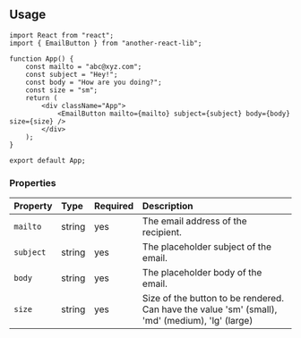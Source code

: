 ## Usage

```
import React from "react";
import { EmailButton } from "another-react-lib";

function App() {
    const mailto = "abc@xyz.com";
    const subject = "Hey!";
    const body = "How are you doing?";
    const size = "sm";
    return (
        <div className="App">
            <EmailButton mailto={mailto} subject={subject} body={body} size={size} />
        </div>
    );
}

export default App;
```

### Properties

Property | Type | Required | Description
:--- | :--- | :--- | :--- 
`mailto`|string|yes|The email address of the recipient.
`subject`|string|yes|The placeholder subject of the email.
`body`|string|yes|The placeholder body of the email.
`size`|string|yes|Size of the button to be rendered. Can have the value 'sm' (small), 'md' (medium), 'lg' (large)